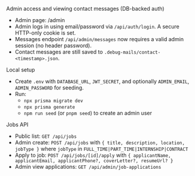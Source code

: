 Admin access and viewing contact messages (DB-backed auth)

- Admin page: /admin
- Admin logs in using email/password via `/api/auth/login`. A secure HTTP-only cookie is set.
- Messages endpoint `/api/admin/messages` now requires a valid admin session (no header password).
- Contact messages are still saved to `.debug-mails/contact-<timestamp>.json`.

Local setup

- Create `.env` with `DATABASE_URL`, `JWT_SECRET`, and optionally `ADMIN_EMAIL`, `ADMIN_PASSWORD` for seeding.
- Run:
  - `npx prisma migrate dev`
  - `npx prisma generate`
  - `npm run seed` (or `pnpm seed`) to create an admin user

Jobs API

- Public list: `GET /api/jobs`
- Admin create: `POST /api/jobs` with `{ title, description, location, jobType }` where `jobType` in `FULL_TIME|PART_TIME|INTERNSHIP|CONTRACT`
- Apply to job: `POST /api/jobs/[id]/apply` with `{ applicantName, applicantEmail, applicantPhone?, coverLetter?, resumeUrl? }`
- Admin view applications: `GET /api/admin/job-applications`
